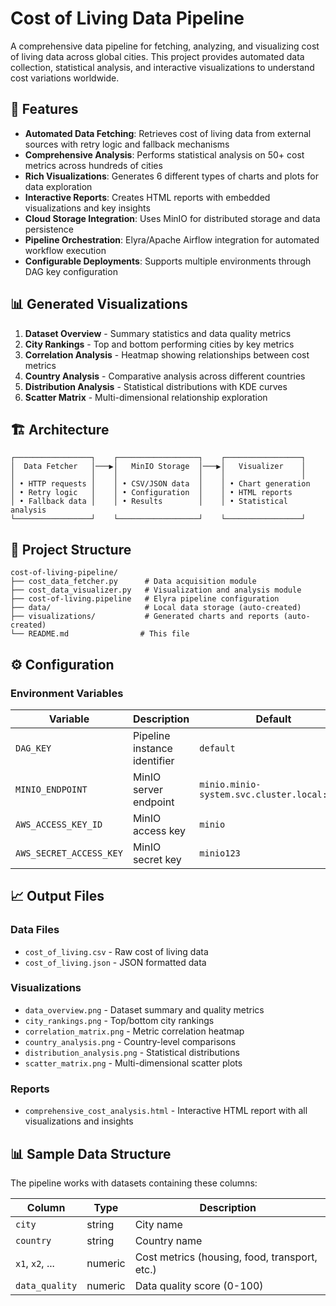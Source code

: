 # Cost of Living Data Pipeline

A comprehensive data pipeline for fetching, analyzing, and visualizing cost of living data across global cities. This project provides automated data collection, statistical analysis, and interactive visualizations to understand cost variations worldwide.

## 🌟 Features

- **Automated Data Fetching**: Retrieves cost of living data from external sources with retry logic and fallback mechanisms
- **Comprehensive Analysis**: Performs statistical analysis on 50+ cost metrics across hundreds of cities
- **Rich Visualizations**: Generates 6 different types of charts and plots for data exploration
- **Interactive Reports**: Creates HTML reports with embedded visualizations and key insights
- **Cloud Storage Integration**: Uses MinIO for distributed storage and data persistence
- **Pipeline Orchestration**: Elyra/Apache Airflow integration for automated workflow execution
- **Configurable Deployments**: Supports multiple environments through DAG key configuration

## 📊 Generated Visualizations

1. **Dataset Overview** - Summary statistics and data quality metrics
2. **City Rankings** - Top and bottom performing cities by key metrics
3. **Correlation Analysis** - Heatmap showing relationships between cost metrics
4. **Country Analysis** - Comparative analysis across different countries
5. **Distribution Analysis** - Statistical distributions with KDE curves
6. **Scatter Matrix** - Multi-dimensional relationship exploration

## 🏗️ Architecture

```
┌─────────────────┐    ┌──────────────────┐    ┌─────────────────┐
│  Data Fetcher   │───▶│   MinIO Storage  │───▶│   Visualizer    │
│                 │    │                  │    │                 │
│ • HTTP requests │    │ • CSV/JSON data  │    │ • Chart generation
│ • Retry logic   │    │ • Configuration  │    │ • HTML reports
│ • Fallback data │    │ • Results        │    │ • Statistical analysis
└─────────────────┘    └──────────────────┘    └─────────────────┘
```

## 📁 Project Structure

```
cost-of-living-pipeline/
├── cost_data_fetcher.py      # Data acquisition module
├── cost_data_visualizer.py   # Visualization and analysis module
├── cost-of-living.pipeline   # Elyra pipeline configuration
├── data/                     # Local data storage (auto-created)
├── visualizations/           # Generated charts and reports (auto-created)
└── README.md                # This file
```

## ⚙️ Configuration

### Environment Variables

| Variable | Description | Default |
|----------|-------------|---------|
| `DAG_KEY` | Pipeline instance identifier | `default` |
| `MINIO_ENDPOINT` | MinIO server endpoint | `minio.minio-system.svc.cluster.local:9000` |
| `AWS_ACCESS_KEY_ID` | MinIO access key | `minio` |
| `AWS_SECRET_ACCESS_KEY` | MinIO secret key | `minio123` |


## 📈 Output Files

### Data Files
- `cost_of_living.csv` - Raw cost of living data
- `cost_of_living.json` - JSON formatted data

### Visualizations
- `data_overview.png` - Dataset summary and quality metrics
- `city_rankings.png` - Top/bottom city rankings
- `correlation_matrix.png` - Metric correlation heatmap
- `country_analysis.png` - Country-level comparisons
- `distribution_analysis.png` - Statistical distributions
- `scatter_matrix.png` - Multi-dimensional scatter plots

### Reports
- `comprehensive_cost_analysis.html` - Interactive HTML report with all visualizations and insights


## 📊 Sample Data Structure

The pipeline works with datasets containing these columns:

| Column | Type | Description |
|--------|------|-------------|
| `city` | string | City name |
| `country` | string | Country name |
| `x1`, `x2`, ... | numeric | Cost metrics (housing, food, transport, etc.) |
| `data_quality` | numeric | Data quality score (0-100) |